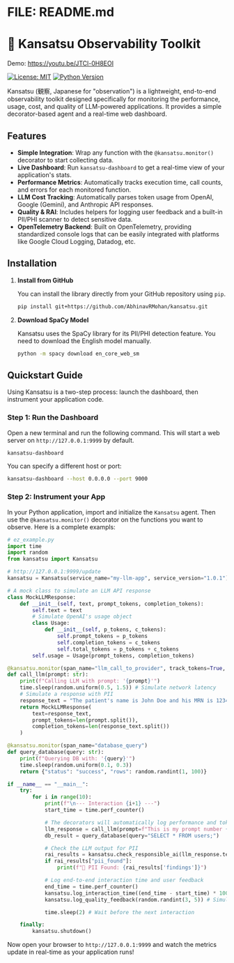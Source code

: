 # FILE: README.md

# 💮 Kansatsu Observability Toolkit

Demo: https://youtu.be/JTCl-0H8EOI

[![License: MIT](https://img.shields.io/badge/License-MIT-yellow.svg)](https://opensource.org/licenses/MIT)
[![Python Version](https://img.shields.io/badge/python-3.8+-blue.svg)](https://www.python.org/downloads/)

Kansatsu (観察, Japanese for "observation") is a lightweight, end-to-end observability toolkit designed specifically for monitoring the performance, usage, cost, and quality of LLM-powered applications. It provides a simple decorator-based agent and a real-time web dashboard.

## Features

-   **Simple Integration**: Wrap any function with the `@kansatsu.monitor()` decorator to start collecting data.
-   **Live Dashboard**: Run `kansatsu-dashboard` to get a real-time view of your application's stats.
-   **Performance Metrics**: Automatically tracks execution time, call counts, and errors for each monitored function.
-   **LLM Cost Tracking**: Automatically parses token usage from OpenAI, Google (Gemini), and Anthropic API responses.
-   **Quality & RAI**: Includes helpers for logging user feedback and a built-in PII/PHI scanner to detect sensitive data.
-   **OpenTelemetry Backend**: Built on OpenTelemetry, providing standardized console logs that can be easily integrated with platforms like Google Cloud Logging, Datadog, etc.

## Installation

1.  **Install from GitHub**

    You can install the library directly from your GitHub repository using `pip`.

    ```bash
    pip install git+https://github.com/AbhinavRMohan/kansatsu.git
    ```

2.  **Download SpaCy Model**

    Kansatsu uses the SpaCy library for its PII/PHI detection feature. You need to download the English model manually.

    ```bash
    python -m spacy download en_core_web_sm
    ```

## Quickstart Guide

Using Kansatsu is a two-step process: launch the dashboard, then instrument your application code.

### Step 1: Run the Dashboard

Open a new terminal and run the following command. This will start a web server on `http://127.0.0.1:9999` by default.

```bash
kansatsu-dashboard
```

You can specify a different host or port:

```bash
kansatsu-dashboard --host 0.0.0.0 --port 9000
```

### Step 2: Instrument your App

In your Python application, import and initialize the ```Kansatsu``` agent. Then use the ```@kansatsu.monitor()``` decorator on the functions you want to observe. Here is a complete exampls:

```python
# ez_example.py
import time
import random
from kansatsu import Kansatsu

# http://127.0.0.1:9999/update
kansatsu = Kansatsu(service_name="my-llm-app", service_version="1.0.1")

# A mock class to simulate an LLM API response
class MockLLMResponse:
    def __init__(self, text, prompt_tokens, completion_tokens):
        self.text = text
        # Simulate OpenAI's usage object
        class Usage:
            def __init__(self, p_tokens, c_tokens):
                self.prompt_tokens = p_tokens
                self.completion_tokens = c_tokens
                self.total_tokens = p_tokens + c_tokens
        self.usage = Usage(prompt_tokens, completion_tokens)

@kansatsu.monitor(span_name="llm_call_to_provider", track_tokens=True, log_io=True)
def call_llm(prompt: str):
    print(f"Calling LLM with prompt: '{prompt}'")
    time.sleep(random.uniform(0.5, 1.5)) # Simulate network latency
    # Simulate a response with PII
    response_text = "The patient's name is John Doe and his MRN is 12345. Call him at 555-867-5309."
    return MockLLMResponse(
        text=response_text,
        prompt_tokens=len(prompt.split()),
        completion_tokens=len(response_text.split())
    )

@kansatsu.monitor(span_name="database_query")
def query_database(query: str):
    print(f"Querying DB with: '{query}'")
    time.sleep(random.uniform(0.1, 0.3))
    return {"status": "success", "rows": random.randint(1, 100)}

if __name__ == "__main__":
    try:
        for i in range(10):
            print(f"\n--- Interaction {i+1} ---")
            start_time = time.perf_counter()

            # The decorators will automatically log performance and tokens
            llm_response = call_llm(prompt=f"This is my prompt number {i}")
            db_result = query_database(query="SELECT * FROM users;")

            # Check the LLM output for PII
            rai_results = kansatsu.check_responsible_ai(llm_response.text, kansatsu.get_tracer().get_current_span())
            if rai_results["pii_found"]:
                print(f"👺 PII Found: {rai_results['findings']}")

            # Log end-to-end interaction time and user feedback
            end_time = time.perf_counter()
            kansatsu.log_interaction_time((end_time - start_time) * 1000)
            kansatsu.log_quality_feedback(random.randint(3, 5)) # Simulate a user rating of 3, 4, or 5

            time.sleep(2) # Wait before the next interaction

    finally:
        kansatsu.shutdown()
```

Now open your browser to ```http://127.0.0.1:9999``` and watch the metrics update in real-time as your application runs!

